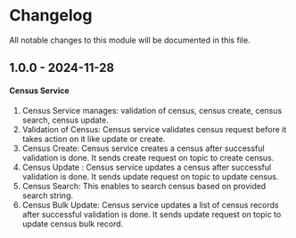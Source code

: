 # Changelog
All notable changes to this module will be documented in this file.

## 1.0.0 - 2024-11-28
#### Census Service
1. Census Service manages: validation of census, census create, census search, census update.
2. Validation of Census: Census service validates census request before it takes action on it like update or create.
3. Census Create: Census service creates a census after successful validation is done. It sends create request on topic to create census.
4. Census Update : Census service updates a census after successful validation is done. It sends update request on topic to update census.
5. Census Search: This enables to search census based on provided search string.
6. Census Bulk Update: Census service updates a list of census records after successful validation is done. It sends update request on topic to update census bulk record. 